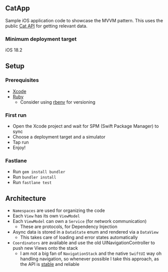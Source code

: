 ## CatApp

Sample iOS application code to showcase the MVVM pattern. This uses the public
[Cat API](https://thecatapi.com) for getting relevant data.

### Minimum deployment target

iOS 18.2

## Setup

### Prerequisites

- [Xcode](https://developer.apple.com/xcode/)
- [Ruby](https://www.ruby-lang.org/pt/)
  - Consider using [rbenv](https://github.com/rbenv/rbenv) for versioning

### First run

- Open the Xcode project and wait for SPM (Swift Package Manager) to sync
- Choose a deployment target and a simulator
- Tap run
- Enjoy!

### Fastlane

- Run `gem install bundler`
- Run `bundler install`
- Run `fastlane test`

## Architecture

- `Namespaces` are used for organizing the code
- Each `View` has its own `ViewModel`
- Each `ViewModel` can own a `Service` (for network communication)
  - These are protocols, for Dependency Injection
- Async data is stored in a `DataState` enum and rendered via a `DataView`
  - This takes care of loading and error states automatically
- `Coordinators` are available and use the old UINavigationController to push new Views onto the stack
  - I am not a big fan of `NavigationStack` and the native `SwiftUI` way oh handling navigation,
    so whenever possible I take this approach, as the API is
    [stable](https://developer.apple.com/documentation/swiftui/migrating-to-new-navigation-types)
    and reliable
